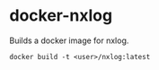 docker-nxlog
============
Builds a docker image for nxlog.

```
docker build -t <user>/nxlog:latest
```
